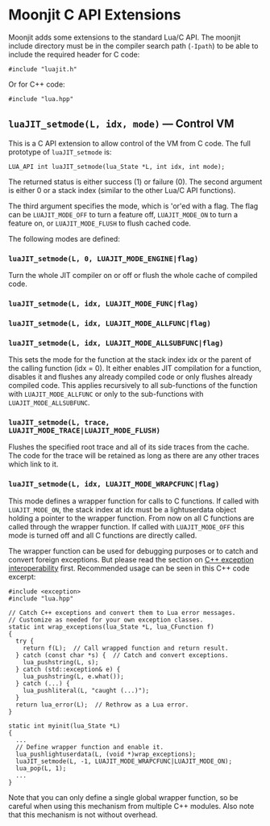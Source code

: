 # Moonjit C API Extensions

Moonjit adds some extensions to the standard Lua/C API. The moonjit include
directory must be in the compiler search path (`-Ipath`) to be able to include
the required header for C code:

```
#include "luajit.h"
```

Or for C++ code:

```
#include "lua.hpp"
```

## `luaJIT_setmode(L, idx, mode)` — Control VM

This is a C API extension to allow control of the VM from C code. The full
prototype of `luaJIT_setmode` is:

```
LUA_API int luaJIT_setmode(lua_State *L, int idx, int mode);
```

The returned status is either success (1) or failure (0). The second argument
is either 0 or a stack index (similar to the other Lua/C API functions).

The third argument specifies the mode, which is 'or'ed with a flag. The flag
can be `LUAJIT_MODE_OFF` to turn a feature off, `LUAJIT_MODE_ON` to turn a
feature on, or `LUAJIT_MODE_FLUSH` to flush cached code.

The following modes are defined:

### `luaJIT_setmode(L, 0, LUAJIT_MODE_ENGINE|flag)`

Turn the whole JIT compiler on or off or flush the whole cache of compiled code.

### `luaJIT_setmode(L, idx, LUAJIT_MODE_FUNC|flag)`
### `luaJIT_setmode(L, idx, LUAJIT_MODE_ALLFUNC|flag)`
### `luaJIT_setmode(L, idx, LUAJIT_MODE_ALLSUBFUNC|flag)`

This sets the mode for the function at the stack index idx or the parent of the
calling function (idx = 0). It either enables JIT compilation for a function,
disables it and flushes any already compiled code or only flushes already
compiled code. This applies recursively to all sub-functions of the function
with `LUAJIT_MODE_ALLFUNC` or only to the sub-functions with
`LUAJIT_MODE_ALLSUBFUNC`.

### `luaJIT_setmode(L, trace, LUAJIT_MODE_TRACE|LUAJIT_MODE_FLUSH)`

Flushes the specified root trace and all of its side traces from the cache. The
code for the trace will be retained as long as there are any other traces which
link to it.

<a name="mode_wrapcfunc"></a>
### `luaJIT_setmode(L, idx, LUAJIT_MODE_WRAPCFUNC|flag)`

This mode defines a wrapper function for calls to C functions. If called with
`LUAJIT_MODE_ON`, the stack index at idx must be a lightuserdata object holding
a pointer to the wrapper function. From now on all C functions are called
through the wrapper function. If called with `LUAJIT_MODE_OFF` this mode is
turned off and all C functions are directly called.

The wrapper function can be used for debugging purposes or to catch and convert
foreign exceptions. But please read the section on [C++ exception
interoperability](extensions.md#exceptions) first. Recommended usage can be
seen in this C++ code excerpt:

```
#include <exception>
#include "lua.hpp"

// Catch C++ exceptions and convert them to Lua error messages.
// Customize as needed for your own exception classes.
static int wrap_exceptions(lua_State *L, lua_CFunction f)
{
  try {
    return f(L);  // Call wrapped function and return result.
  } catch (const char *s) {  // Catch and convert exceptions.
    lua_pushstring(L, s);
  } catch (std::exception& e) {
    lua_pushstring(L, e.what());
  } catch (...) {
    lua_pushliteral(L, "caught (...)");
  }
  return lua_error(L);  // Rethrow as a Lua error.
}

static int myinit(lua_State *L)
{
  ...
  // Define wrapper function and enable it.
  lua_pushlightuserdata(L, (void *)wrap_exceptions);
  luaJIT_setmode(L, -1, LUAJIT_MODE_WRAPCFUNC|LUAJIT_MODE_ON);
  lua_pop(L, 1);
  ...
}
```

Note that you can only define a single global wrapper function, so be careful
when using this mechanism from multiple C++ modules. Also note that this
mechanism is not without overhead.
